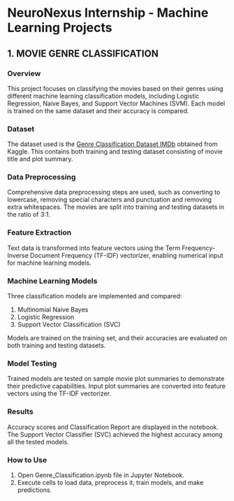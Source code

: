 # NeuroNexus Internship - Machine Learning Projects
## 1. MOVIE GENRE CLASSIFICATION
### Overview
This project focuses on classifying the movies based on their genres using different machine learning classification models, including Logistic Regression, Naive Bayes, and Support Vector Machines (SVM). Each model is trained on the same dataset and their accuracy is compared.

### Dataset
The dataset used is the [Genre Classification Dataset IMDb](https://www.kaggle.com/datasets/hijest/genre-classification-dataset-imdb) obtained from Kaggle. This contains both training and testing dataset consisting of movie title and plot summary.

### Data Preprocessing
Comprehensive data preprocessing steps are used, such as converting to lowercase, removing special characters and punctuation and removing extra whitespaces. The movies are split into training and testing datasets in the ratio of 3:1.

### Feature Extraction
Text data is transformed into feature vectors using the Term Frequency-Inverse Document Frequency (TF-IDF) vectorizer, enabling numerical input for machine learning models.

### Machine Learning Models
Three classification models are implemented and compared:

1. Multinomial Naive Bayes
1. Logistic Regression
1. Support Vector Classification (SVC)

Models are trained on the training set, and their accuracies are evaluated on both training and testing datasets.

### Model Testing
Trained models are tested on sample movie plot summaries to demonstrate their predictive capabilities. Input plot summaries are converted into feature vectors using the TF-IDF vectorizer.

### Results
Accuracy scores and Classification Report are displayed in the notebook. The Support Vector Classifier (SVC) achieved the highest accuracy among all the tested models.

### How to Use
1. Open Genre_Classification.ipynb file in Jupyter Notebook.
1. Execute cells to load data, preprocess it, train models, and make predictions.
